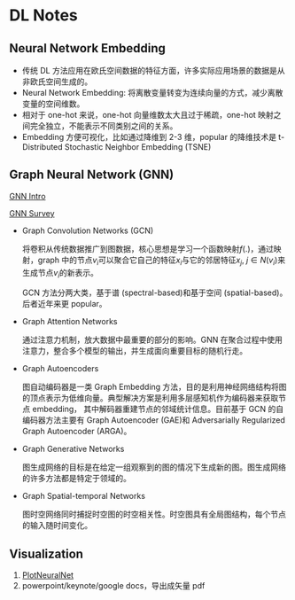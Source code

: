 # DL Notes

## Neural Network Embedding

- 传统 DL 方法应用在欧氏空间数据的特征方面，许多实际应用场景的数据是从非欧氏空间生成的。
- Neural Network Embedding: 将离散变量转变为连续向量的方式，减少离散变量的空间维数。
- 相对于 one-hot 来说，one-hot 向量维数太大且过于稀疏，one-hot 映射之间完全独立，不能表示不同类别之间的关系。
- Embedding 方便可视化，比如通过降维到 2-3 维，popular 的降维技术是 t-Distributed
  Stochastic Neighbor Embedding (TSNE)

## Graph Neural Network (GNN)

[GNN Intro](https://zhuanlan.zhihu.com/p/136521625)

[GNN Survey](https://zhuanlan.zhihu.com/p/75307407)

- Graph Convolution Networks (GCN)

  将卷积从传统数据推广到图数据，核心思想是学习一个函数映射$f(.)$，通过映射，graph 中的节点$v_i$可以聚合它自己的特征$x_i$与它的邻居特征$x_j,\ j\in N(v_i)$来生成节点$v_i$的新表示。

  GCN 方法分两大类，基于谱 (spectral-based)和基于空间 (spatial-based)。后者近年来更 popular。

- Graph Attention Networks

  通过注意力机制，放大数据中最重要的部分的影响。GNN 在聚合过程中使用注意力，整合多个模型的输出，并生成面向重要目标的随机行走。

- Graph Autoencoders

  图自动编码器是一类 Graph Embedding 方法，目的是利用神经网络结构将图的顶点表示为低维向量。典型解决方案是利用多层感知机作为编码器来获取节点 embedding，
  其中解码器重建节点的邻域统计信息。目前基于 GCN 的自编码器方法主要有 Graph
  Autoencoder (GAE)和 Adversarially Regularized Graph Autoencoder (ARGA)。

- Graph Generative Networks

  图生成网络的目标是在给定一组观察到的图的情况下生成新的图。图生成网络的许多方法都是特定于领域的。

- Graph Spatial-temporal Networks

  图时空网络同时捕捉时空图的时空相关性。时空图具有全局图结构，每个节点的输入随时间变化。

## Visualization

1. [PlotNeuralNet](https://github.com/HarisIqbal88/PlotNeuralNet)
2. powerpoint/keynote/google docs，导出成矢量 pdf
